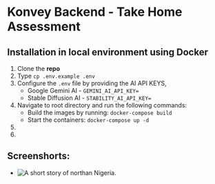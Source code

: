 # Konvey Backend - Take Home Assessment

## Installation in local environment using Docker
1. Clone the <b>repo</b>
2. Type `cp .env.example .env`
3. Configure the `.env` file by providing the AI API KEYS, 
    - Google Gemini AI - `GEMINI_AI_API_KEY=`
    - Stable Diffusion AI - `STABILITY_AI_API_KEY=`
4. Navigate to root directory and run the following commands:
    - Build the images by running: `docker-compose build`
    - Start the containers: `docker-compose up -d`
5. 
6. 

## Screenshorts:
- ![A short story of northan Nigeria.]('/app/public/assets/images/a-short-story-of-north.png')

